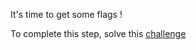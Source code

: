 It's time to get some flags !

To complete this step, solve this [challenge](https://www.root-me.org/fr/Challenges/Web-Serveur/SQL-injection-authentification)

